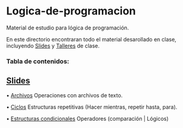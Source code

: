 # Logica-de-programacion
Material de estudio para lógica de programación.

En este directorio encontraran todo el material desarollado en clase, incluyendo [Slides](Slides/) y [Talleres](Talleres/) de clase. 	

### Tabla de contenidos:	

[Slides](Slides/)
--------------------------------------------------
  • [Archivos](Slides/Archivos.pptx) Operaciones con archivos de texto.
  
  • [Ciclos](Slides/Ciclos.pptx) Estructuras repetitivas (Hacer mientras, repetir hasta, para).

  • [Estructuras condicionales](https://github.com/CesarLopez-Profe/Logica-de-programacion/blob/e36025b642e44db20eca86306003a2187779b2ae/Slides/Estructuras%20condicionales.pptx) Operadores (comparación | Lógicos)

